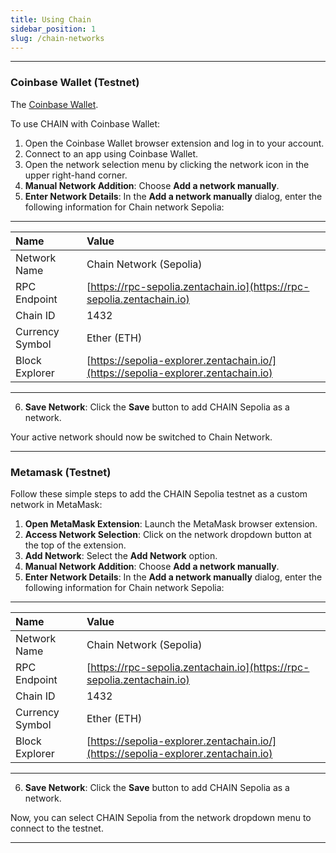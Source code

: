 ```yaml
---
title: Using Chain
sidebar_position: 1
slug: /chain-networks
---
```


---

### Coinbase Wallet (Testnet)

The [Coinbase Wallet](https://chrome.google.com/webstore/detail/coinbase-wallet-extension/hnfanknocfeofbddgcijnmhnfnkdnaad?hl=en).

To use CHAIN with Coinbase Wallet:

1. Open the Coinbase Wallet browser extension and log in to your account.
2. Connect to an app using Coinbase Wallet.
3. Open the network selection menu by clicking the network icon in the upper right-hand corner.
4. **Manual Network Addition**: Choose **Add a network manually**.
5. **Enter Network Details**: In the **Add a network manually** dialog, enter the following information for Chain network Sepolia:
---

   | Name            | Value                                                                 |
   |:----------------|:----------------------------------------------------------------------|
   | Network Name    | Chain Network (Sepolia)                                                         |
   | RPC Endpoint    | [https://rpc-sepolia.zentachain.io](https://rpc-sepolia.zentachain.io)        |
   | Chain ID        | 1432                                                       |
   | Currency Symbol | Ether (ETH)                                                                   |
   | Block Explorer  | [https://sepolia-explorer.zentachain.io/](https://sepolia-explorer.zentachain.io) |

---

6. **Save Network**: Click the **Save** button to add CHAIN Sepolia as a network.

Your active network should now be switched to Chain Network.

---

### Metamask (Testnet)

Follow these simple steps to add the CHAIN Sepolia testnet as a custom network in MetaMask:

1. **Open MetaMask Extension**: Launch the MetaMask browser extension.
2. **Access Network Selection**: Click on the network dropdown button at the top of the extension.
3. **Add Network**: Select the **Add Network** option.
4. **Manual Network Addition**: Choose **Add a network manually**.
5. **Enter Network Details**: In the **Add a network manually** dialog, enter the following information for Chain network Sepolia:
---

   | Name            | Value                                                                 |
   |:----------------|:----------------------------------------------------------------------|
   | Network Name    | Chain Network (Sepolia)                                                         |
   | RPC Endpoint    | [https://rpc-sepolia.zentachain.io](https://rpc-sepolia.zentachain.io)        |
   | Chain ID        | 1432                                                       |
   | Currency Symbol | Ether (ETH)                                                                   |
   | Block Explorer  | [https://sepolia-explorer.zentachain.io/](https://sepolia-explorer.zentachain.io) |

---

6. **Save Network**: Click the **Save** button to add CHAIN Sepolia as a network.

Now, you can select CHAIN Sepolia from the network dropdown menu to connect to the testnet.

<!-- ### CHAIN MetaMask (Mainnet)

To add CHAIN as a custom network to MetaMask:

1. Open the MetaMask browser extension.
2. Open the network selection dropdown menu by clicking the dropdown button at the top of the extension.
3. Click the **Add network** button.
4. Click **Add a network manually**.
5. In the **Add a network manually** dialog that appears, enter the following information for CHAIN mainnet:

   | Name            | Value                                                |
   | :-------------- | :--------------------------------------------------- |
   | Network Name    | CHAIN Mainnet                                        |
   | Description     | [Description Here]                              |
   | RPC Endpoint    | [RPC Endpoint Here]                             |
   | Chain ID        | [Chain ID Here]                                 |
   | Currency Symbol | [Currency Symbol Here]                          |
   | Block Explorer  | [Block Explorer URL Here]                       |

6. Tap the **Save** button to save CHAIN as a network.

You should now be able to connect to the CHAIN by selecting it from the network selection dropdown menu. -->

---